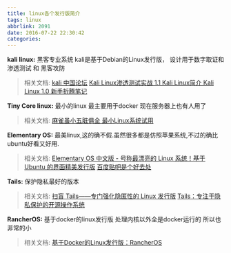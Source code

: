 ```yaml
---
title: linux各个发行版简介
tags: linux
abbrlink: 2091
date: 2016-07-22 22:30:42
categories:
---
```


**kali linux:**  黑客专业系统 kali是基于Debian的Linux发行版， 设计用于数字取证和渗透测试 和 黑客攻防
>相关文档:
[kali 中国论坛](http://www.kali.org.cn/forum.php?gid=67)
[ Kali Linux渗透测试实战 1.1 Kali Linux简介 ](http://blog.chinaunix.net/uid-26349264-id-4041727.html)
[Kali Linux 1.0 新手折腾笔记](http://www.2cto.com/Article/201304/200418.html)

**Tiny Core linux:** 最小的linux 最主要用于docker 现在服务器上也有人用了
>相关文档:
[麻雀虽小五脏俱全 最小Linux系统试用](http://server.zol.com.cn/189/1892853.html)

**Elementary OS:** 最美linux,这的确不假.虽然很多都是仿照苹果系统,不过的确比ubuntu好看又好用.
>相关文档:
[Elementary OS 中文版 - 号称最漂亮的 Linux 系统！基于 Ubuntu 的界面精美发行版](http://www.iplaysoft.com/elementary-os.html)
[百度贴吧是个好去处](http://tieba.baidu.com/f?kw=elementaryos&fr=ala0&tpl=5)

**Tails:**  保护隐私最好的版本
>相关文档:
[扫盲 Tails——专门强化隐匿性的 Linux 发行版](http://www.tuicool.com/articles/fEfU3q)
[Tails：专注于隐私保护的开源操作系统](http://www.csdn.net/article/2014-04-16/2819330)

**RancherOS:** 基于docker的linux发行版 处理内核以外全是docker运行的 所以也非常的小
>相关文档:
[基于Docker的Linux发行版：RancherOS](http://www.open-open.com/lib/view/open1425256532072.html)